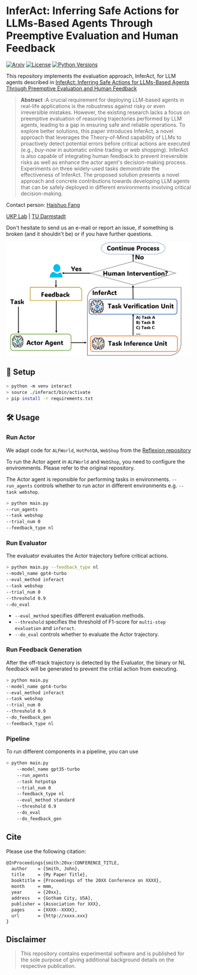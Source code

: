 # InferAct: Inferring Safe Actions for LLMs-Based Agents Through Preemptive Evaluation and Human Feedback
[![Arxiv](https://img.shields.io/badge/Arxiv-YYMM.NNNNN-red?style=flat-square&logo=arxiv&logoColor=white)](https://put-here-your-paper.com)
[![License](https://img.shields.io/github/license/UKPLab/ukp-project-template)](https://opensource.org/licenses/Apache-2.0)
[![Python Versions](https://img.shields.io/badge/Python-3.9-blue.svg?style=flat&logo=python&logoColor=white)](https://www.python.org/)

This repository implements the evaluation approach, InferAct, for LLM agents described in [InferAct: Inferring Safe Actions for LLMs-Based Agents Through Preemptive Evaluation and Human Feedback]() 

> **Abstract** :A crucial requirement for deploying LLM-based agents in real-life applications is the robustness against risky or even irreversible mistakes. However, the existing research lacks a focus on preemptive evaluation of reasoning trajectories performed by LLM agents, leading to a gap in ensuring safe and reliable operations.
To explore better solutions, this paper introduces InferAct, a novel approach that leverages the Theory-of-Mind capability of LLMs to proactively detect potential errors before critical actions are executed (e.g., *buy-now* in automatic online trading or web shopping).
InferAct is also capable of integrating human feedback to prevent irreversible risks as well as enhance the actor agent's decision-making process.
Experiments on three widely-used tasks demonstrate the effectiveness of InferAct. 
The proposed solution presents a novel approach and concrete contributions towards developing LLM agents that can be  safely deployed in different environments involving critical decision-making.

Contact person: [Haishuo Fang](mailto:haishuo.fang@tu-darmstadt.de) 

[UKP Lab](https://www.ukp.tu-darmstadt.de/) | [TU Darmstadt](https://www.tu-darmstadt.de/
)

Don't hesitate to send us an e-mail or report an issue, if something is broken (and it shouldn't be) or if you have further questions.


![InferAct](./inferact_arch.jpg "Workflow of InferAct")


## 🚀 Setup
```sh
> python -m venv interact
> source ./inferact/bin/activate
> pip install -r requirements.txt
```

## 🛠️ Usage

### Run Actor
We adapt code for `ALFWorld`, `HotPotQA`, `WebShop` from the [Reflexion repository](https://github.com/noahshinn/reflexion)

To run the Actor agent in `ALFWorld` and `WebShop`, you need to configure the enviromments. Please refer to the original repository.

The Actor agent is reponsible for performing tasks in environments. `--run_agents` controls whether to run actor in different environments e.g. `--task webshop`.

```sh
> python main.py 
--run_agents 
--task webshop 
--trial_num 0
--feedback_type nl
```

### Run Evaluator
The evaluator evaluates the Actor trajectory before critical actions.

```sh
> python main.py --feedback_type nl
--model_name gpt4-turbo
--eval_method inferact
--task webshop
--trial_num 0
--threshold 0.9
--do_eval
```

- `--eval_method` specifies different evaluation methods.<br>
- `--threshold` specifies the threshold of F1-score for `multi-step evaluation` and `inferact`.<br>
- `--do_eval` controls whether to evaluate the Actor trajectory.<br>

### Run Feedback Generation

After the off-track trajectory is detected by the Evaluator, the binary or NL feedback will be generated to prevent the critial action from executing.

```sh
> python main.py
--model_name gpt4-turbo
--eval_method inferact
--task webshop
--trial_num 0
--threshold 0.9
--do_feedback_gen
--feedback_type nl
```
### Pipeline
To run different components in a pipeline, you can use 
```sh
> python main.py 
    --model_name gpt35-turbo
    --run_agents 
    --task hotpotqa
    --trial_num 0
    --feedback_type nl
    --eval_method standard
    --threshold 0.9 
    --do_eval 
    --do_feedback_gen
```


## Cite

Please use the following citation:

```
@InProceedings{smith:20xx:CONFERENCE_TITLE,
  author    = {Smith, John},
  title     = {My Paper Title},
  booktitle = {Proceedings of the 20XX Conference on XXXX},
  month     = mmm,
  year      = {20xx},
  address   = {Gotham City, USA},
  publisher = {Association for XXX},
  pages     = {XXXX--XXXX},
  url       = {http://xxxx.xxx}
}
```

## Disclaimer

> This repository contains experimental software and is published for the sole purpose of giving additional background details on the respective publication. 
